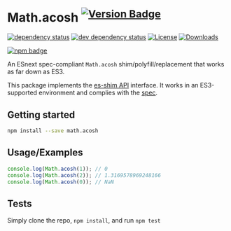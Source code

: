 # Math.acosh <sup>[![Version Badge][npm-version-svg]][package-url]</sup>

[![dependency status][deps-svg]][deps-url]
[![dev dependency status][dev-deps-svg]][dev-deps-url]
[![License][license-image]][license-url]
[![Downloads][downloads-image]][downloads-url]

[![npm badge][npm-badge-png]][package-url]

An ESnext spec-compliant `Math.acosh` shim/polyfill/replacement that works as far down as ES3.

This package implements the [es-shim API](https://github.com/es-shims/api) interface. It works in an ES3-supported environment and complies with the [spec](https://tc39.es/ecma262/#sec-map-objects).

## Getting started

```sh
npm install --save math.acosh
```

## Usage/Examples

```js
console.log(Math.acosh(1)); // 0
console.log(Math.acosh(2)); // 1.3169578969248166
console.log(Math.acosh(0)); // NaN
```

## Tests
Simply clone the repo, `npm install`, and run `npm test`

[package-url]: https://npmjs.org/package/math.acosh
[npm-version-svg]: https://versionbadg.es/es-shims/Math.acosh.svg
[deps-svg]: https://david-dm.org/es-shims/Math.acosh.svg
[deps-url]: https://david-dm.org/es-shims/Math.acosh
[dev-deps-svg]: https://david-dm.org/es-shims/Math.acosh/dev-status.svg
[dev-deps-url]: https://david-dm.org/es-shims/Math.acosh#info=devDependencies
[npm-badge-png]: https://nodei.co/npm/math.acosh.png?downloads=true&stars=true
[license-image]: https://img.shields.io/npm/l/math.acosh.svg
[license-url]: LICENSE
[downloads-image]: https://img.shields.io/npm/dm/math.acosh.svg
[downloads-url]: https://npm-stat.com/charts.html?package=math.acosh
